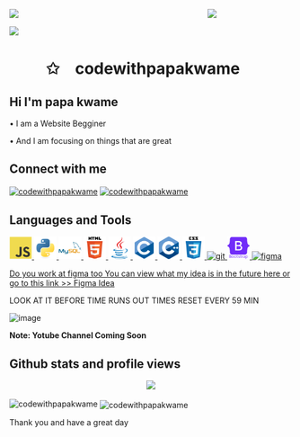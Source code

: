  <img align="left" src="https://user-images.githubusercontent.com/65187002/144930161-2f783401-8d27-4fdf-a2f7-cc0ba32f1f1f.gif" width="30%" style="display:inline;"><img align="right" src="https://user-images.githubusercontent.com/65187002/144930161-2f783401-8d27-4fdf-a2f7-cc0ba32f1f1f.gif" width="30%" style="display:inline;"> </img>
<br>

<img src="https://readme-typing-svg.herokuapp.com/?lines=Yoooooooooooooooo;Welcome+to+my+profile!;Have+a+look+around!&font=Fira%20Code&color=%23D62F79&center=true&width=280&height=50">
</p>

<p align="center">
    <h1 align="center">✩&emsp;codewithpapakwame&emsp;</h1>
</p>

## Hi I'm papa kwame


• I am a Website Begginer


• And I am focusing on things that are great
## Connect with me
<a href="https://www.reddit.com/user/kquansah3/" target="blank"><img align="center" src="https://raw.githubusercontent.com/rahuldkjain/github-profile-readme-generator/master/src/images/icons/Social/reddit.svg" alt="codewithpapakwame" height="30" width="40" /></a> <a href="https://www.github.com/codewithpapakwame" target="blank"><img align="center" src="https://raw.githubusercontent.com/rahuldkjain/github-profile-readme-generator/master/src/images/icons/Social/github.svg" alt="codewithpapakwame" height="30" width="40" /></a> 
## Languages and Tools
<a href="https://developer.mozilla.org/en-US/docs/Web/JavaScript" target="_blank" rel="noreferrer"> <img src="https://raw.githubusercontent.com/devicons/devicon/master/icons/javascript/javascript-original.svg" alt="javascript" width="40" height="40"/> <a href="https://www.python.org" target="_blank" rel="noreferrer"> <img src="https://raw.githubusercontent.com/devicons/devicon/master/icons/python/python-original.svg" alt="python" width="40" height="40"/> <a href="https://www.mysql.com/" target="_blank" rel="noreferrer"> <img src="https://raw.githubusercontent.com/devicons/devicon/master/icons/mysql/mysql-original-wordmark.svg" alt="mysql" width="40" height="40"/>  <a href="https://www.w3.org/html/" target="_blank" rel="noreferrer"> <img src="https://raw.githubusercontent.com/devicons/devicon/master/icons/html5/html5-original-wordmark.svg" alt="html5" width="40" height="40"/> </a> <a href="https://www.java.com" target="_blank" rel="noreferrer"> <img src="https://raw.githubusercontent.com/devicons/devicon/master/icons/java/java-original.svg" alt="java" width="40" height="40"/> <a href="https://www.cprogramming.com/" target="_blank" rel="noreferrer"> <img src="https://raw.githubusercontent.com/devicons/devicon/master/icons/c/c-original.svg" alt="c" width="40" height="40"/> </a> <a href="https://www.w3schools.com/cpp/" target="_blank" rel="noreferrer"> <img src="https://raw.githubusercontent.com/devicons/devicon/master/icons/cplusplus/cplusplus-original.svg" alt="cplusplus" width="40" height="40"/> </a> <a href="https://www.w3schools.com/css/" target="_blank" rel="noreferrer"> <img src="https://raw.githubusercontent.com/devicons/devicon/master/icons/css3/css3-original-wordmark.svg" alt="css3" width="40" height="40"/> </a> <a href="https://d3js.org/" target="_blank" rel="noreferrer"> <a href="https://git-scm.com/" target="_blank" rel="noreferrer"> <img src="https://www.vectorlogo.zone/logos/git-scm/git-scm-icon.svg" alt="git" width="40" height="40"/> <a href="https://getbootstrap.com" target="_blank" rel="noreferrer"> <img src="https://raw.githubusercontent.com/devicons/devicon/master/icons/bootstrap/bootstrap-plain-wordmark.svg" alt="bootstrap" width="40" height="40"/> <a href="https://www.figma.com/" target="_blank" rel="noreferrer"> <img src="https://www.vectorlogo.zone/logos/figma/figma-icon.svg" alt="figma" width="40" height="40"/>

Do you work at figma too
You can view what my idea is in the future here or go to this link >> [Figma Idea](https://www.figma.com/board/kPX06r97OXNiFpTnSiCW6z/Welcome-to-FigJam?node-id=0-1&p=f&t=5F8NIprfZ6KAb1wD-0)

LOOK AT IT BEFORE TIME RUNS OUT TIMES RESET EVERY 59 MIN

<img width="1248" alt="image" src="https://github.com/user-attachments/assets/70914d72-0c45-42bd-a51f-81860f2ac120" />


**Note: Yotube Channel Coming Soon**
## Github stats and profile views

<p align="center">
    <img id="preview" src="https://komarev.com/ghpvc/?username=codewithpapakwame&color=grey">
</p>

<p><img align="left" src="https://github-readme-stats.vercel.app/api/top-langs?username=codewithpapakwame&show_icons=true&locale=en&layout=compact" alt="codewithpapakwame" /></p>

<p>&nbsp;<img align="center" src="https://github-readme-stats.vercel.app/api?username=codewithpapakwame&show_icons=true&locale=en" alt="codewithpapakwame" /></p>

Thank you and have a great day
